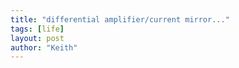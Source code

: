 ```yaml
---
title: "differential amplifier/current mirror..."
tags: [life]
layout: post
author: "Keith"
---
```

